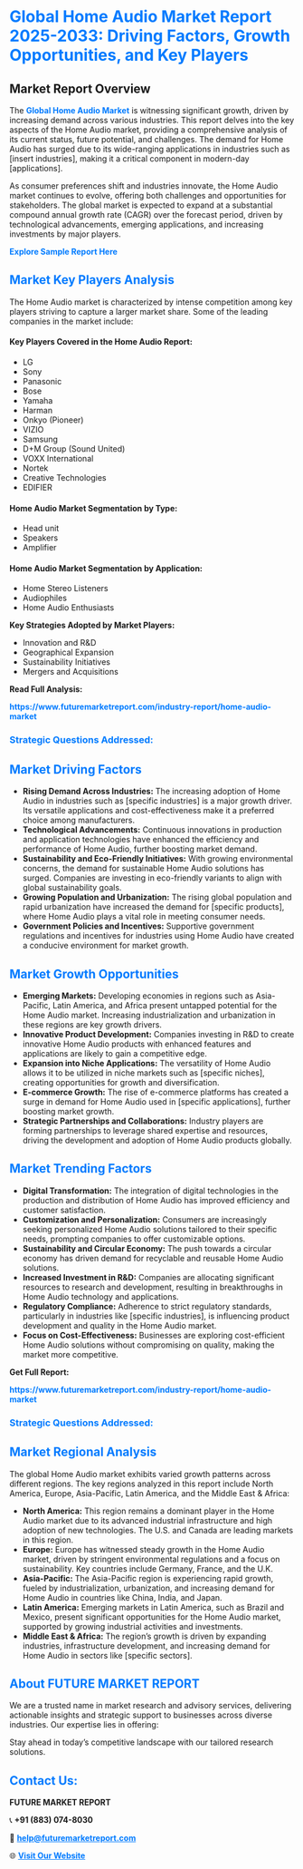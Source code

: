<h1 style="color: #007BFF;">Global Home Audio Market Report 2025-2033: Driving Factors, Growth Opportunities, and Key Players</h1>

<section id="overview">
<h2>Market Report Overview</h2>
<p>The <a href="https://www.futuremarketreport.com/industry-report/home-audio-market" style="color: #007BFF; text-decoration: none;"><strong>Global Home Audio Market</strong></a> is witnessing significant growth, driven by increasing demand across various industries. This report delves into the key aspects of the Home Audio market, providing a comprehensive analysis of its current status, future potential, and challenges. The demand for Home Audio has surged due to its wide-ranging applications in industries such as [insert industries], making it a critical component in modern-day [applications].</p>
<p>As consumer preferences shift and industries innovate, the Home Audio market continues to evolve, offering both challenges and opportunities for stakeholders. The global market is expected to expand at a substantial compound annual growth rate (CAGR) over the forecast period, driven by technological advancements, emerging applications, and increasing investments by major players.</p>
</section>

<section id="overview">
<p><a href="https://www.futuremarketreport.com/request-sample/reportId=60780" style="color: #007BFF; text-decoration: none;"><strong>Explore Sample Report Here</strong></a></p>
</section>

<section id="key-players">
<h2 style="color: #007BFF;">Market Key Players Analysis</h2>
<p>The Home Audio market is characterized by intense competition among key players striving to capture a larger market share. Some of the leading companies in the market include:</p>
<h4>Key Players Covered in the Home Audio Report:</h4>
<ul><li>LG</li><li>Sony</li><li>Panasonic</li><li>Bose</li><li>Yamaha</li><li>Harman</li><li>Onkyo (Pioneer)</li><li>VIZIO</li><li>Samsung</li><li>D+M Group (Sound United)</li><li>VOXX International</li><li>Nortek</li><li>Creative Technologies</li><li>EDIFIER</li></ul>
<h4>Home Audio Market Segmentation by Type:</h4>
<ul><li>Head unit</li><li>Speakers</li><li>Amplifier</li></ul>

<h4>Home Audio Market Segmentation by Application:</h4>
<ul><li>Home Stereo Listeners</li><li>Audiophiles</li><li>Home Audio Enthusiasts</li></ul>
<p><strong>Key Strategies Adopted by Market Players:</strong></p>
<ul>
<li>Innovation and R&D</li>
<li>Geographical Expansion</li>
<li>Sustainability Initiatives</li>
<li>Mergers and Acquisitions</li>
</ul>
</section>

<section>
<p><strong>Read Full Analysis: </strong></p><a href="https://www.futuremarketreport.com/industry-report/home-audio-market" style="color: #007BFF; text-decoration: none;"><strong>https://www.futuremarketreport.com/industry-report/home-audio-market</strong></a>
<h3 style="color: #007BFF;">Strategic Questions Addressed:</h3>
</section>

<section id="driving-factors">
<h2 style="color: #007BFF;">Market Driving Factors</h2>
<ul>
<li><strong>Rising Demand Across Industries:</strong> The increasing adoption of Home Audio in industries such as [specific industries] is a major growth driver. Its versatile applications and cost-effectiveness make it a preferred choice among manufacturers.</li>
<li><strong>Technological Advancements:</strong> Continuous innovations in production and application technologies have enhanced the efficiency and performance of Home Audio, further boosting market demand.</li>
<li><strong>Sustainability and Eco-Friendly Initiatives:</strong> With growing environmental concerns, the demand for sustainable Home Audio solutions has surged. Companies are investing in eco-friendly variants to align with global sustainability goals.</li>
<li><strong>Growing Population and Urbanization:</strong> The rising global population and rapid urbanization have increased the demand for [specific products], where Home Audio plays a vital role in meeting consumer needs.</li>
<li><strong>Government Policies and Incentives:</strong> Supportive government regulations and incentives for industries using Home Audio have created a conducive environment for market growth.</li>
</ul>
</section>

<section id="growth-opportunities">
<h2 style="color: #007BFF;">Market Growth Opportunities</h2>
<ul>
<li><strong>Emerging Markets:</strong> Developing economies in regions such as Asia-Pacific, Latin America, and Africa present untapped potential for the Home Audio market. Increasing industrialization and urbanization in these regions are key growth drivers.</li>
<li><strong>Innovative Product Development:</strong> Companies investing in R&D to create innovative Home Audio products with enhanced features and applications are likely to gain a competitive edge.</li>
<li><strong>Expansion into Niche Applications:</strong> The versatility of Home Audio allows it to be utilized in niche markets such as [specific niches], creating opportunities for growth and diversification.</li>
<li><strong>E-commerce Growth:</strong> The rise of e-commerce platforms has created a surge in demand for Home Audio used in [specific applications], further boosting market growth.</li>
<li><strong>Strategic Partnerships and Collaborations:</strong> Industry players are forming partnerships to leverage shared expertise and resources, driving the development and adoption of Home Audio products globally.</li>
</ul>
</section>

<section id="trending-factors">
<h2 style="color: #007BFF;">Market Trending Factors</h2>
<ul>
<li><strong>Digital Transformation:</strong> The integration of digital technologies in the production and distribution of Home Audio has improved efficiency and customer satisfaction.</li>
<li><strong>Customization and Personalization:</strong> Consumers are increasingly seeking personalized Home Audio solutions tailored to their specific needs, prompting companies to offer customizable options.</li>
<li><strong>Sustainability and Circular Economy:</strong> The push towards a circular economy has driven demand for recyclable and reusable Home Audio solutions.</li>
<li><strong>Increased Investment in R&D:</strong> Companies are allocating significant resources to research and development, resulting in breakthroughs in Home Audio technology and applications.</li>
<li><strong>Regulatory Compliance:</strong> Adherence to strict regulatory standards, particularly in industries like [specific industries], is influencing product development and quality in the Home Audio market.</li>
<li><strong>Focus on Cost-Effectiveness:</strong> Businesses are exploring cost-efficient Home Audio solutions without compromising on quality, making the market more competitive.</li>
</ul>
</section>

<section>
<p><strong>Get Full Report: </strong></p><a href="https://www.futuremarketreport.com/industry-report/home-audio-market" style="color: #007BFF; text-decoration: none;"><strong>https://www.futuremarketreport.com/industry-report/home-audio-market</strong></a>
<h3 style="color: #007BFF;">Strategic Questions Addressed:</h3>
</section>


<section id="regional-analysis">
<h2 style="color: #007BFF;">Market Regional Analysis</h2>
<p>The global Home Audio market exhibits varied growth patterns across different regions. The key regions analyzed in this report include North America, Europe, Asia-Pacific, Latin America, and the Middle East & Africa:</p>
<ul>
<li><strong>North America:</strong> This region remains a dominant player in the Home Audio market due to its advanced industrial infrastructure and high adoption of new technologies. The U.S. and Canada are leading markets in this region.</li>
<li><strong>Europe:</strong> Europe has witnessed steady growth in the Home Audio market, driven by stringent environmental regulations and a focus on sustainability. Key countries include Germany, France, and the U.K.</li>
<li><strong>Asia-Pacific:</strong> The Asia-Pacific region is experiencing rapid growth, fueled by industrialization, urbanization, and increasing demand for Home Audio in countries like China, India, and Japan.</li>
<li><strong>Latin America:</strong> Emerging markets in Latin America, such as Brazil and Mexico, present significant opportunities for the Home Audio market, supported by growing industrial activities and investments.</li>
<li><strong>Middle East & Africa:</strong> The region’s growth is driven by expanding industries, infrastructure development, and increasing demand for Home Audio in sectors like [specific sectors].</li>
</ul>
</section>

<footer>
<h2 style="color: #007BFF;">About FUTURE MARKET REPORT</h2>
<p>We are a trusted name in market research and advisory services, delivering actionable insights and strategic support to businesses across diverse industries. Our expertise lies in offering:</p>

<p>Stay ahead in today’s competitive landscape with our tailored research solutions.</p>

<h2 style="color: #007BFF;">Contact Us:</h2>
<p><strong>FUTURE MARKET REPORT</strong></p>
<p>📞 <strong>+91 (883) 074-8030</strong></p>
<p>📧 <strong><a href="mailto:help@futuremarketreport.com" style="color: #007BFF;">help@futuremarketreport.com</a></strong></p>
<p>🌐 <strong><a href="https://www.futuremarketreport.com/" style="color: #007BFF;">Visit Our Website</a></strong></p>
</footer>
